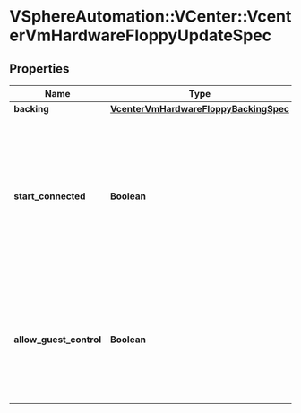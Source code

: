 # VSphereAutomation::VCenter::VcenterVmHardwareFloppyUpdateSpec

## Properties
Name | Type | Description | Notes
------------ | ------------- | ------------- | -------------
**backing** | [**VcenterVmHardwareFloppyBackingSpec**](VcenterVmHardwareFloppyBackingSpec.md) |  | [optional] 
**start_connected** | **Boolean** | Flag indicating whether the virtual device should be connected whenever the virtual machine is powered on. If unset, the value is unchanged. | [optional] 
**allow_guest_control** | **Boolean** | Flag indicating whether the guest can connect and disconnect the device. If unset, the value is unchanged. | [optional] 


